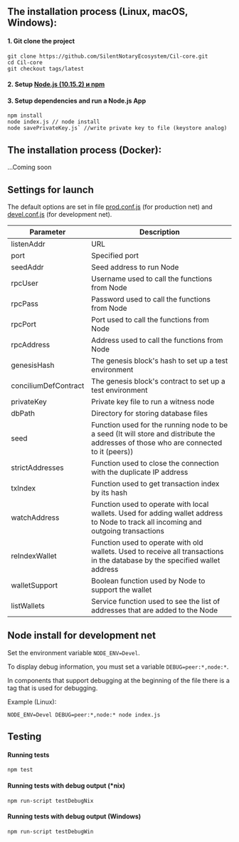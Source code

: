 ## The installation process (Linux, macOS, Windows):

#### 1. Git clone the project
```
git clone https://github.com/SilentNotaryEcosystem/Cil-core.git
cd Cil-core
git checkout tags/latest
```
#### 2. Setup [Node.js (10.15.2) и npm](https://nodejs.org/dist/v10.15.2/node-v10.15.2.pkg)
#### 3. Setup dependencies and run a Node.js App
```
npm install
node index.js // node install
node savePrivateKey.js` //write private key to file (keystore analog)
```
## The installation process (Docker):
...Coming soon

## Settings for launch

The default options are set in file [prod.conf.js](https://github.com/SilentNotaryEcosystem/Cil-core/blob/devel/config/prod.conf.js) (for production net) and [devel.conf.js](https://github.com/SilentNotaryEcosystem/Cil-core/blob/devel/config/devel.conf.js) (for development net).

|Parameter|Description|
|---|---|
|listenAddr|URL|
|port|Specified port
|seedAddr|Seed address to run Node|
|rpcUser|Username used to call the functions from Node|
|rpcPass|Password used to call the functions from Node|
|rpcPort|Port used to call the functions from Node|
|rpcAddress|Address used to call the functions from Node|
|genesisHash|The genesis block's hash to set up a test environment|
|conciliumDefContract|The genesis block's contract to set up a test environment|
|privateKey|Private key file to run a witness node|
|dbPath|Directory for storing database files|
|seed|Function used for the running node to be a seed (It will store and distribute the addresses of those who are connected to it (peers))|
|strictAddresses|Function used to close the connection with the duplicate IP address|
|txIndex|Function used to get transaction index by its hash|
|watchAddress|Function used to operate with local wallets. Used for adding wallet address to Node to track all incoming and outgoing transactions|
|reIndexWallet|Function used to operate with old wallets. Used to receive all transactions in the database by the specified wallet address|
|walletSupport|Boolean function used by Node to support the wallet|
|listWallets|Service function used to see the list of addresses that are added to the Node|

## Node install for development net
Set the environment variable `NODE_ENV=Devel`.

To display debug information, you must set a variable `DEBUG=peer:*,node:*`.

In components that support debugging at the beginning of the file there is a tag that is used for debugging.

Example (Linux):
```
NODE_ENV=Devel DEBUG=peer:*,node:* node index.js
```
## Testing
#### Running tests
```npm test```
#### Running tests with debug output (*nix)
```npm run-script testDebugNix```
#### Running tests with debug output (Windows)
```npm run-script testDebugWin```
